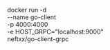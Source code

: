 docker run -d \
  --name go-client \
  -p 4000:4000 \
  -e HOST_GRPC="localhost:9000" \
  neftxx/go-client-grpc
